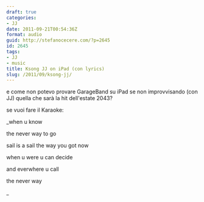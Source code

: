 ```yaml
---
draft: true
categories:
- JJ
date: 2011-09-21T00:54:36Z
format: audio
guid: http://stefanocecere.com/?p=2645
id: 2645
tags:
- JJ
- music
title: Ksong JJ on iPad (con lyrics)
slug: /2011/09/ksong-jj/
---
```


e come non potevo provare GarageBand su iPad se non improvvisando (con JJ) quella che sarà la hit dell'estate 2043?

se vuoi fare il Karaoke:
  
_when u know
  
the never way to go
  
sail is a sail the way you got now
  
when u were u can decide
  
and everwhere u call
  
the never way
  
_
